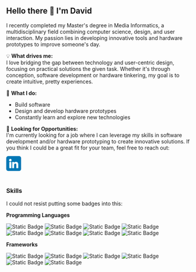 ## Hello there 👋 I'm David

I recently completed my Master's degree in Media Informatics, a multidisciplinary field combining computer science, design, and user interaction. My passion lies in developing innovative tools and hardware prototypes to improve someone's day.

💡 **What drives me:**
<br>
I love bridging the gap between technology and user-centric design, focusing on practical solutions the given task. Whether it's through conception, software development or hardware tinkering, my goal is to create intuitive, pretty experiences.

🔧 **What I do:**
<br>
- Build software
- Design and develop hardware prototypes
- Constantly learn and explore new technologies

💼 **Looking for Opportunities:**
<br>
I'm currently looking for a job where I can leverage my skills in software development and/or hardware prototyping to create innovative solutions. If you think I could be a great fit for your team, feel free to reach out:

<a href="https://www.linkedin.com/in/muellerda/" target="_blank"><img src="./img/linkedin.png" alt="LinkedIn" width="40" height="40"></a>
<br>
<br>

### Skills
I could not resist putting some badges into this:

**Programming Languages**

![Static Badge](https://img.shields.io/badge/TypeScript-%233178C6?style=flat&logo=typescript&logoColor=white)
![Static Badge](https://img.shields.io/badge/Python-%233776AB?style=flat&logo=python&logoColor=white)
![Static Badge](https://img.shields.io/badge/PHP-%23777BB4?style=flat&logo=php&logoColor=white)
![Static Badge](https://img.shields.io/badge/Java-%23F80000?style=flat&logo=oracle&logoColor=white)
![Static Badge](https://img.shields.io/badge/Kotlin-%237F52FF?style=flat&logo=kotlin&logoColor=white)
![Static Badge](https://img.shields.io/badge/C%23-%237b3399?style=flat&logo=c&logoColor=white)
![Static Badge](https://img.shields.io/badge/C%2B%2B-%2300599C?style=flat&logo=c%2B%2B&logoColor=white)
![Static Badge](https://img.shields.io/badge/Dart-%230175C2?style=flat&logo=dart&logoColor=white)

**Frameworks**

![Static Badge](https://img.shields.io/badge/Express-%23000000?style=flat&logo=express&logoColor=white)
![Static Badge](https://img.shields.io/badge/React-%2361DAFB?style=flat&logo=react&logoColor=black)
![Static Badge](https://img.shields.io/badge/Svelte-%23FF3E00?style=flat&logo=svelte&logoColor=white)
![Static Badge](https://img.shields.io/badge/CodeIgniter-%23EF4223?style=flat&logo=codeigniter&logoColor=white)
![Static Badge](https://img.shields.io/badge/Spring-%236DB33F?style=flat&logo=spring&logoColor=white)
![Static Badge](https://img.shields.io/badge/Flutter-%2302569B?style=flat&logo=flutter&logoColor=white)
